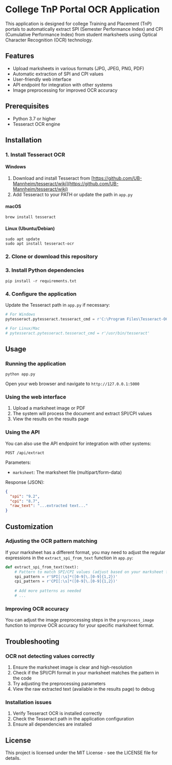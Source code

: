 # College TnP Portal OCR Application

This application is designed for college Training and Placement (TnP) portals to automatically extract SPI (Semester Performance Index) and CPI (Cumulative Performance Index) from student marksheets using Optical Character Recognition (OCR) technology.

## Features

- Upload marksheets in various formats (JPG, JPEG, PNG, PDF)
- Automatic extraction of SPI and CPI values
- User-friendly web interface
- API endpoint for integration with other systems
- Image preprocessing for improved OCR accuracy

## Prerequisites

- Python 3.7 or higher
- Tesseract OCR engine

## Installation

### 1. Install Tesseract OCR

#### Windows
1. Download and install Tesseract from [https://github.com/UB-Mannheim/tesseract/wiki](https://github.com/UB-Mannheim/tesseract/wiki)
2. Add Tesseract to your PATH or update the path in `app.py`

#### macOS
```
brew install tesseract
```

#### Linux (Ubuntu/Debian)
```
sudo apt update
sudo apt install tesseract-ocr
```

### 2. Clone or download this repository

### 3. Install Python dependencies

```
pip install -r requirements.txt
```

### 4. Configure the application

Update the Tesseract path in `app.py` if necessary:

```python
# For Windows
pytesseract.pytesseract.tesseract_cmd = r'C:\Program Files\Tesseract-OCR\tesseract.exe'

# For Linux/Mac
# pytesseract.pytesseract.tesseract_cmd = r'/usr/bin/tesseract'
```

## Usage

### Running the application

```
python app.py
```

Open your web browser and navigate to `http://127.0.0.1:5000`

### Using the web interface

1. Upload a marksheet image or PDF
2. The system will process the document and extract SPI/CPI values
3. View the results on the results page

### Using the API

You can also use the API endpoint for integration with other systems:

```
POST /api/extract
```

Parameters:
- `marksheet`: The marksheet file (multipart/form-data)

Response (JSON):
```json
{
  "spi": "9.2",
  "cpi": "8.7",
  "raw_text": "...extracted text..."
}
```

## Customization

### Adjusting the OCR pattern matching

If your marksheet has a different format, you may need to adjust the regular expressions in the `extract_spi_from_text` function in `app.py`:

```python
def extract_spi_from_text(text):
    # Pattern to match SPI/CPI values (adjust based on your marksheet format)
    spi_pattern = r'SPI[:\s]*([0-9]\.[0-9]{1,2})'
    cpi_pattern = r'CPI[:\s]*([0-9]\.[0-9]{1,2})'
    
    # Add more patterns as needed
    # ...
```

### Improving OCR accuracy

You can adjust the image preprocessing steps in the `preprocess_image` function to improve OCR accuracy for your specific marksheet format.

## Troubleshooting

### OCR not detecting values correctly

1. Ensure the marksheet image is clear and high-resolution
2. Check if the SPI/CPI format in your marksheet matches the pattern in the code
3. Try adjusting the preprocessing parameters
4. View the raw extracted text (available in the results page) to debug

### Installation issues

1. Verify Tesseract OCR is installed correctly
2. Check the Tesseract path in the application configuration
3. Ensure all dependencies are installed

## License

This project is licensed under the MIT License - see the LICENSE file for details.